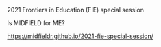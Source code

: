 2021 Frontiers in Education (FIE) special session 

Is MIDFIELD for ME? 

https://midfieldr.github.io/2021-fie-special-session/
